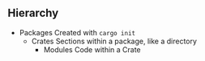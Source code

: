 ## Hierarchy
- Packages
  Created with `cargo init`
	- Crates
	  Sections within a package, like a directory
		- Modules
		  Code within a Crate


